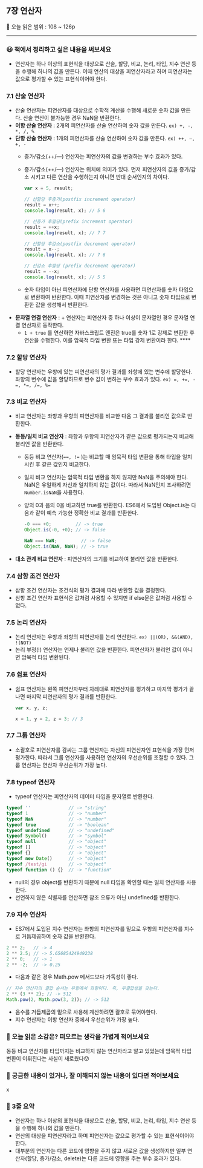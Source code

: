## 7장 연산자

🔖 오늘 읽은 범위 : 108 ~ 126p

---

### 😃 책에서 정리하고 싶은 내용을 써보세요

- 연산자는 하나 이상의 표현식을 대상으로 산술, 할당, 비교, 논리, 타입, 지수 연산 등을 수행해 하나의 값을 만든다. 
이때 연산의 대상을 피연산자라고 하며 피연산자는 값으로 평가할 수 있는 표현식이어야 한다.

### 7.1 산술 연산자

- 산술 연산자는 피연산자를 대상으로 수학적 계산을 수행해 새로운 숫자 값을 만든다. 산술 연산이 불가능한 경우 NaN을 반환한다.
- **이항 산술 연산자** : 2개의 피연산자를 산술 연산하여 숫자 값을 만든다.  `ex) +, -, *, /, %`
- **단항 산술 연산자** : 1개의 피연산자를 산술 연산하여 숫자 값을 만든다. `ex) ++, —, +, -`
    - 증가/감소(++/—) 연산자는 피연산자의 값을 변경하는 부수 효과가 있다.
    - 증가/감소(++/—) 연산자는 위치에 의미가 있다. 먼저 피연산자의 값을 증가/감소 시키고 다른 연산을 수행하는지 아니면 반대 순서인지의 차이다.
        
        ```jsx
        var x = 5, result;
        
        // 선할당 후증가(postfix increment operator)
        result = x++;
        console.log(result, x); // 5 6
        
        // 선증가 후할당(prefix increment operator)
        result = ++x;
        console.log(result, x); // 7 7
        
        // 선할당 후감소(postfix decrement operator)
        result = x--;
        console.log(result, x); // 7 6
        
        // 선감소 후할당 (prefix decrement operator)
        result = --x;
        console.log(result, x); // 5 5 
        ```
        
    - 숫자 타입이 아닌 피연산자에 단항 연산자를 사용하면 피연산자를 숫자 타입으로 변환하여 반환한다. 이때 피연산자를 변경하는 것은 아니고 숫자 타입으로 변환한 값을 생성해서 반환한다.
- **문자열 연결 연산자** : + 연산자는 피연산자 중 하나 이상이 문자열인 경우 문자열 연결 연산자로 동작한다.
    - `1 + true` 를 연산하면 자바스크립트 엔진은 true를 숫자 1로 강제로 변환한 후 연산을 수행한다. 이를 암묵적 타입 변환 또는 타입 강제 변환이라 한다. ****

### **7.2 할당 연산자**

- 할당 연산자는 우항에 있는 피연산자의 평가 결과를 좌항에 있는 변수에 할당한다. 좌항의 변수에 값을 할당하므로 변수 값이 변하는 부수 효과가 있다. 
`ex) =, +=, -=, *=, /=, %=`

### 7.3 비교 연산자

- 비교 연산자는 좌항과 우항의 피연산자를 비교한 다음 그 결과를 불리언 값으로 반환한다.
- **동등/일치 비교 연산자** : 좌항과 우항의 피연산자가 같은 값으로 평가되는지 비교해 불리언 값을 반환한다.
    - 동등 비교 연산자(`==, !=` )는 비교할 때 암묵적 타입 변환을 통해 타입을 일치시킨 후 같은 값인지 비교한다.
    - 일치 비교 연산자는 암묵적 타입 변환을 하지 않지만 NaN을 주의해야 한다. NaN은 유일하게 자신과 일치하지 않는 값이다. 따라서 NaN인지 조사하려면 `Number.isNaN`을 사용한다.
    - 양의 0과 음의 0을 비교하면 true를 반환한다. ES6에서 도입된 Object.is는 다음과 같이 예측 가능한 정확한 비교 결과를 반환한다.
        
        ```jsx
        -0 === +0;         // -> true
        Object.is(-0, +0); // -> false
        
        NaN === NaN;         // -> false
        Object.is(NaN, NaN); // -> true
        ```
        
- **대소 관계 비교 연산자** : 피연산자의 크기를 비교하여 불리언 값을 반환한다.

### 7.4 삼항 조건 연산자

- 삼항 조건 연산자는 조건식의 평가 결과에 따라 반환할 값을 결정한다.
- 삼항 조건 연산자 표현식은 값처럼 사용할 수 있지만 if else문은 값처럼 사용할 수 없다.

### 7.5 논리 연산자

- 논리 연산자는 우항과 좌항의 피연산자를 논리 연산한다. `ex) ||(OR), &&(AND), !(NOT)`
- 논리 부정(!) 연산자는 언제나 불리언 값을 반환한다. 피연산자가 불리언 값이 아니면 암묵적 타입 변환된다.

### 7.6 쉼표 연산자

- 쉼표 연산자는 왼쪽 피연산자부터 차례대로 피연산자를 평가하고 마지막 평가가 끝나면 마지막 피연산자의 평가 결과를 반환한다.
    
    ```jsx
    var x, y, z;
    
    x = 1, y = 2, z = 3; // 3
    ```
    

### 7.7 그룹 연산자

- 소괄호로 피연산자를 감싸는 그룹 연산자는 자신의 피연산자인 표현식을 가장 먼저 평가한다. 따라서 그룹 연산자를 사용하면 연산자의 우선순위를 조절할 수 있다. 그룹 연산자는 연산자 우선순위가 가장 높다.

### 7.8 typeof 연산자

- typeof 연산자는 피연산자의 데이터 타입을 문자열로 반환한다.

```jsx
typeof ''              // -> "string"
typeof 1               // -> "number"
typeof NaN             // -> "number"
typeof true            // -> "boolean"
typeof undefined       // -> "undefined"
typeof Symbol()        // -> "symbol"
typeof null            // -> "object"
typeof []              // -> "object"
typeof {}              // -> "object"
typeof new Date()      // -> "object"
typeof /test/gi        // -> "object"
typeof function () {}  // -> "function"
```

- null의 경우 object를 반환하기 때문에 null 타입을 확인할 때는 일치 연산자를 사용한다.
- 선언하지 않은 식별자를 연산하면 참조 오류가 아닌 undefined를 반환한다.

### 7.9 지수 연산자

- ES7에서 도입된 지수 연산자는 좌항의 피연산자를 밑으로 우항의 피연산자를 지수로 거듭제곱하여 숫자 값을 반환한다.

```jsx
2 ** 2;   // -> 4
2 ** 2.5; // -> 5.65685424949238
2 ** 0;   // -> 1
2 ** -2;  // -> 0.25
```

- 다음과 같은 경우 Math.pow 메서드보다 가독성이 좋다.

```jsx
// 지수 연산자의 결합 순서는 우항에서 좌항이다. 즉, 우결합성을 갖는다.
2 ** (3 ** 2); // -> 512
Math.pow(2, Math.pow(3, 2)); // -> 512
```

- 음수를 거듭제곱의 밑으로 사용해 계산하려면 괄호로 묶어야한다.
- 지수 연산자는 이항 연산자 중에서 우선순위가 가장 높다.

### 🤔 오늘 읽은 소감은? 떠오르는 생각을 가볍게 적어보세요

동등 비교 연산자를 타입까지는 비교하지 않는 연산자라고 알고 있었는데 암묵적 타입 변환이 이뤄진다는 사실이 새로웠다😯 

### 🔎 궁금한 내용이 있거나, 잘 이해되지 않는 내용이 있다면 적어보세요

x

### 📝 3줄 요약

- 연산자는 하나 이상의 표현식을 대상으로 산술, 할당, 비교, 논리, 타입, 지수 연산 등을 수행해 하나의 값을 만든다.
- 연산의 대상을 피연산자라고 하며 피연산자는 값으로 평가할 수 있는 표현식이어야 한다.
- 대부분의 연산자는 다른 코드에 영향을 주지 않고 새로운 값을 생성하지만 일부 연산자(할당, 증가/감소, delete)는 다른 코드에 영향을 주는 부수 효과가 있다.
